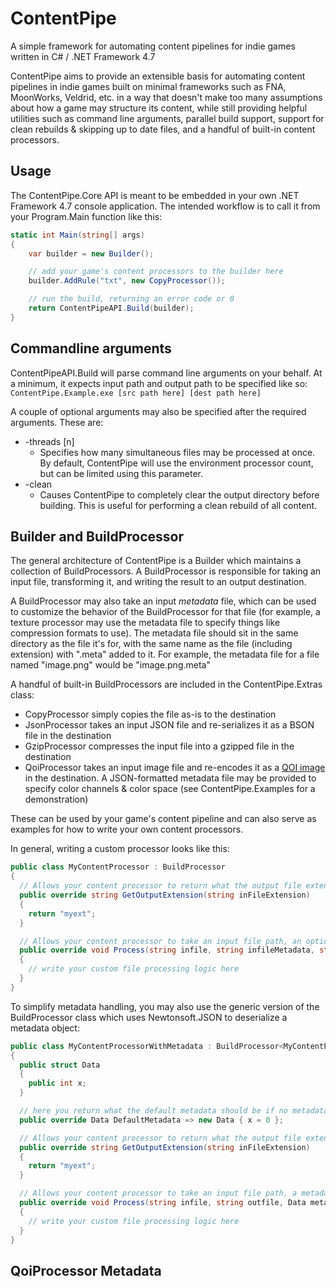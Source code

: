 # ContentPipe

A simple framework for automating content pipelines for indie games written in C# / .NET Framework 4.7

ContentPipe aims to provide an extensible basis for automating content pipelines in indie games built on minimal frameworks such as FNA, MoonWorks, Veldrid, etc. in a way that doesn't make too many assumptions about how a game may structure its content, while still providing helpful utilities such as command line arguments, parallel build support, support for clean rebuilds & skipping up to date files, and a handful of built-in content processors.

## Usage

The ContentPipe.Core API is meant to be embedded in your own .NET Framework 4.7 console application. The intended workflow is to call it from your Program.Main function like this:

```csharp
static int Main(string[] args)
{
    var builder = new Builder();

    // add your game's content processors to the builder here
    builder.AddRule("txt", new CopyProcessor());

    // run the build, returning an error code or 0
    return ContentPipeAPI.Build(builder);
}
```

## Commandline arguments

ContentPipeAPI.Build will parse command line arguments on your behalf. At a minimum, it expects input path and output path to be specified like so: `ContentPipe.Example.exe [src path here] [dest path here]`

A couple of optional arguments may also be specified after the required arguments. These are:

* -threads [n]
  * Specifies how many simultaneous files may be processed at once. By default, ContentPipe will use the environment processor count, but can be limited using this parameter.
* -clean
  * Causes ContentPipe to completely clear the output directory before building. This is useful for performing a clean rebuild of all content.

## Builder and BuildProcessor

The general architecture of ContentPipe is a Builder which maintains a collection of BuildProcessors. A BuildProcessor is responsible for taking an input file, transforming it, and writing the result to an output destination.

A BuildProcessor may also take an input *metadata* file, which can be used to customize the behavior of the BuildProcessor for that file (for example, a texture processor may use the metadata file to specify things like compression formats to use). The metadata file should sit in the same directory as the file it's for, with the same name as the file (including extension) with ".meta" added to it. For example, the metadata file for a file named "image.png" would be "image.png.meta"

A handful of built-in BuildProcessors are included in the ContentPipe.Extras class:

* CopyProcessor simply copies the file as-is to the destination
* JsonProcessor takes an input JSON file and re-serializes it as a BSON file in the destination
* GzipProcessor compresses the input file into a gzipped file in the destination
* QoiProcessor takes an input image file and re-encodes it as a [QOI image](https://github.com/phoboslab/qoi) in the destination. A JSON-formatted metadata file may be provided to specify color channels & color space (see ContentPipe.Examples for a demonstration)

These can be used by your game's content pipeline and can also serve as examples for how to write your own content processors.

In general, writing a custom processor looks like this:

```csharp
public class MyContentProcessor : BuildProcessor
{
  // Allows your content processor to return what the output file extension should be for a given input file's extension
  public override string GetOutputExtension(string inFileExtension)
  {
    return "myext";
  }

  // Allows your content processor to take an input file path, an optional input metadata path (or null if no such file exists), and write the final content to the given output file path
  public override void Process(string infile, string infileMetadata, string outfile)
  {
    // write your custom file processing logic here
  }
}
```

To simplify metadata handling, you may also use the generic version of the BuildProcessor class which uses Newtonsoft.JSON to deserialize a metadata object:

```csharp
public class MyContentProcessorWithMetadata : BuildProcessor<MyContentProcessorWithMetadata.Data>
{
  public struct Data
  {
    public int x;
  }

  // here you return what the default metadata should be if no metadata file is provided
  public override Data DefaultMetadata => new Data { x = 0 };

  // Allows your content processor to return what the output file extension should be for a given input file's extension
  public override string GetOutputExtension(string inFileExtension)
  {
    return "myext";
  }

  // Allows your content processor to take an input file path, a metadata object, and write the final content to the given output file path
  public override void Process(string infile, string outfile, Data metadata)
  {
    // write your custom file processing logic here
  }
}
```

## QoiProcessor Metadata

